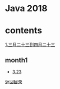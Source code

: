 # Java 2018

# contents
[1.三月二十三到四月二十三](#month1)

## month1
- [3.23](py3.23-4.23/py3.23)


[返回目录](#contents)
